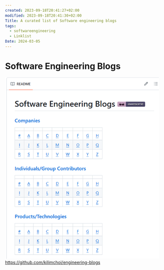 ```yaml
---
created: 2023-09-18T20:41:27+02:00
modified: 2023-09-18T20:41:30+02:00
Title: A curated list of Software engineering blogs
tags:
  - softwareengineering
  - Linklist
Date: 2024-03-05
---
```

# Software Engineering Blogs

![](_asset/2023-09-18_listEngineeringBlogs_image_1.png)
https://github.com/kilimchoi/engineering-blogs
